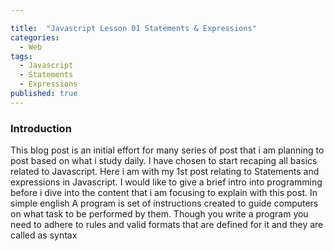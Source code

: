 ```yaml
---

title:  "Javascript Lesson 01 Statements & Expressions"
categories:
  - Web
tags:
  - Javascript
  - Statements
  - Expressions
published: true
---
```



### Introduction
This blog post is an initial effort for many series of post that i am planning to post based on what i study daily. I have chosen to start recaping all basics related to Javascript. Here i am with my 1st post relating to Statements and expressions in Javascript. I would like to give a brief intro into programming before i dive into the content that i am focusing to explain with this post. In simple english A program is set of instructions created to guide computers on what task to be performed by them. Though you write a program you need to adhere to rules and valid formats that are defined for it and they are called as syntax
